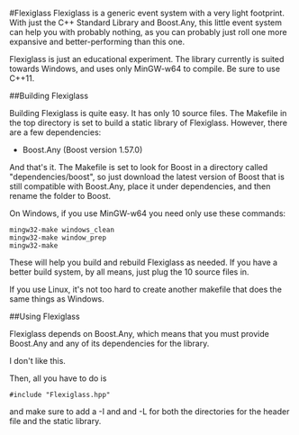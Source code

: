 #Flexiglass
Flexiglass is a generic event system with a very light footprint. With just the C++ Standard Library and Boost.Any, this little event system can help you with probably nothing, as you can probably just roll one more expansive and better-performing than this one.

Flexiglass is just an educational experiment. The library currently is suited towards Windows, and uses only MinGW-w64 to compile. Be sure to use C++11.

##Building Flexiglass

Building Flexiglass is quite easy. It has only 10 source files. The Makefile in the top directory is set to build a static library of Flexiglass. However, there are a few dependencies:

* Boost.Any (Boost version 1.57.0)

And that's it. The Makefile is set to look for Boost in a directory called "dependencies/boost", so just download the latest version of Boost that is still compatible with Boost.Any, place it under dependencies, and then rename the folder to Boost.

On Windows, if you use MinGW-w64 you need only use these commands:

	mingw32-make windows_clean
	mingw32-make window_prep
	mingw32-make

These will help you build and rebuild Flexiglass as needed. If you have a better build system, by all means, just plug the 10 source files in.

If you use Linux, it's not too hard to create another makefile that does the same things as Windows.

##Using Flexiglass

Flexiglass depends on Boost.Any, which means that you must provide Boost.Any and any of its dependencies for the library.

I don't like this.

Then, all you have to do is

	#include "Flexiglass.hpp"

and make sure to add a -I and and -L for both the directories for the header file and the static library.
